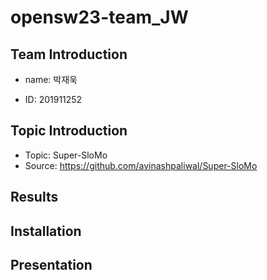 # opensw23-team_JW

## Team Introduction

- name: 박재욱

- ID: 201911252

## Topic Introduction

- Topic: Super-SloMo
- Source: https://github.com/avinashpaliwal/Super-SloMo

## Results

## Installation



## Presentation
